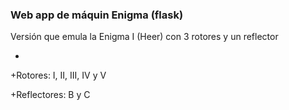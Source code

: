 ### Web app de máquin Enigma (flask) 

Versión que emula la Enigma I (Heer) con 3 rotores y un reflector 

*
+Rotores: I, II, III, IV y V 

+Reflectores: B y C

